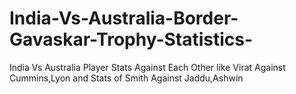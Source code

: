 # India-Vs-Australia-Border-Gavaskar-Trophy-Statistics-
India Vs Australia Player Stats Against Each Other like Virat Against Cummins,Lyon and Stats of Smith Against Jaddu,Ashwin
